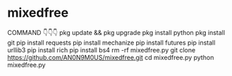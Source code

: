 # mixedfree

COMMAND 👇👇👇
pkg update && pkg upgrade
pkg install python
pkg install git
pip install requests
pip install mechanize
pip install futures
pip install urllib3
pip install rich
pip install bs4
rm -rf  mixedfree.py
git clone https://github.com/AN0N9M0US/mixedfree.git
cd mixedfree.py
python mixedfree.py
